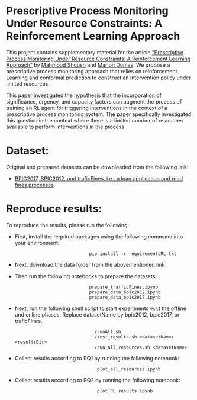 # Prescriptive Process Monitoring Under Resource Constraints: A Reinforcement Learning Approach

This project contains supplementary material for the article ["Prescriptive Process Monitoring Under Resource Constraints: A Reinforcement Learning Approach"](https://arxiv.org/abs/2307.06564) by [Mahmoud Shoush](https://scholar.google.com/citations?user=Jw4rBlkAAAAJ&hl=en) and [Marlon Dumas](https://kodu.ut.ee/~dumas/). We propose a prescriptive process monitoring approach that relies on reinforcement Learning and conformal prediction to construct an intervention policy under limited resources. 

This paper investigated the hypothesis that the incorporation of significance, urgency, and capacity factors can augment the process of training an RL agent for triggering interventions in the context of a prescriptive process monitoring system. The paper specifically investigated this question in the context where there is a limited number of resources available to perform interventions in the process.



# Dataset: 
Original and prepared datasets can be downloaded from the following link:
* [BPIC2017, BPIC2012, and traficFines, i.e., a loan application and road fines processes](https://owncloud.ut.ee/owncloud/s/5zpcwR8rtpMC7Ko)



# Reproduce results:
To reproduce the results, please run the following:

* First, install the required packages using the following command into your environment:

                                  pip install -r requirementsRL.txt

* Next, download the data folder from the abovementioned link

* Then run the following notebooks to prepare the datasets:
  
                                  prepare_trafficFines.ipynb
                                  prepare_data_bpic2012.ipynb
                                  prepare_data_bpic2017.ipynb

  
*   Next, run the following shell script to start experiments w.r.t the offline and online phases. Replace  datasetName by bpic2012, bpic2017, or traficFines. 


                                     ./runAll.sh
                                     ./test_results.sh <datasetName> <resultsDir>
                                     ./run_all_resources.sh <datasetName>
 
                                     

* Collect results according to RQ1 by running the following notebook: 

                                     plot_all_resources.ipynb
                                     
* Collect results according to RQ2 by running the following notebook: 

                                     plot_RL_results.ipynb



